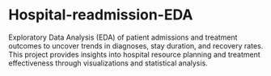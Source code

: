 # Hospital-readmission-EDA
Exploratory Data Analysis (EDA) of patient admissions and treatment outcomes to uncover trends in diagnoses, stay duration, and recovery rates. This project provides insights into hospital resource planning and treatment effectiveness through visualizations and statistical analysis.
